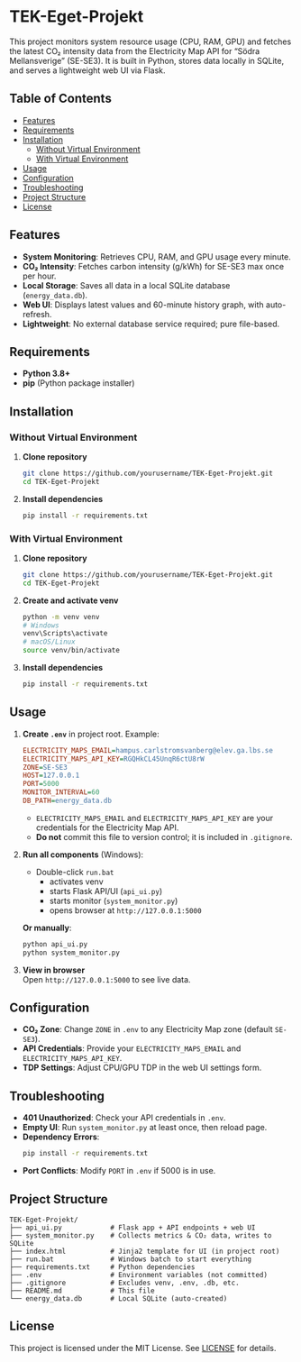 # TEK-Eget-Projekt

This project monitors system resource usage (CPU, RAM, GPU) and fetches the latest CO₂ intensity data from the Electricity Map API for “Södra Mellansverige” (SE-SE3). It is built in Python, stores data locally in SQLite, and serves a lightweight web UI via Flask.

## Table of Contents

- [Features](#features)  
- [Requirements](#requirements)  
- [Installation](#installation)  
  - [Without Virtual Environment](#without-virtual-environment)  
  - [With Virtual Environment](#with-virtual-environment)  
- [Usage](#usage)  
- [Configuration](#configuration)  
- [Troubleshooting](#troubleshooting)  
- [Project Structure](#project-structure)  
- [License](#license)  

## Features

- **System Monitoring**: Retrieves CPU, RAM, and GPU usage every minute.  
- **CO₂ Intensity**: Fetches carbon intensity (g/kWh) for SE-SE3 max once per hour.  
- **Local Storage**: Saves all data in a local SQLite database (`energy_data.db`).  
- **Web UI**: Displays latest values and 60-minute history graph, with auto-refresh.  
- **Lightweight**: No external database service required; pure file-based.

## Requirements

- **Python 3.8+**  
- **pip** (Python package installer)  

## Installation

### Without Virtual Environment

1. **Clone repository**  
   ```bash
   git clone https://github.com/yourusername/TEK-Eget-Projekt.git
   cd TEK-Eget-Projekt
   ```

2. **Install dependencies**  
   ```bash
   pip install -r requirements.txt
   ```

### With Virtual Environment

1. **Clone repository**  
   ```bash
   git clone https://github.com/yourusername/TEK-Eget-Projekt.git
   cd TEK-Eget-Projekt
   ```

2. **Create and activate venv**  
   ```bash
   python -m venv venv
   # Windows
   venv\Scripts\activate
   # macOS/Linux
   source venv/bin/activate
   ```

3. **Install dependencies**  
   ```bash
   pip install -r requirements.txt
   ```

## Usage

1. **Create `.env`** in project root. Example:

   ```ini
   ELECTRICITY_MAPS_EMAIL=hampus.carlstromsvanberg@elev.ga.lbs.se
   ELECTRICITY_MAPS_API_KEY=RGQHkCL45UnqR6ctU8rW
   ZONE=SE-SE3
   HOST=127.0.0.1
   PORT=5000
   MONITOR_INTERVAL=60
   DB_PATH=energy_data.db
   ```

   - `ELECTRICITY_MAPS_EMAIL` and `ELECTRICITY_MAPS_API_KEY` are your credentials for the Electricity Map API.  
   - **Do not** commit this file to version control; it is included in `.gitignore`.

2. **Run all components** (Windows):  
   - Double-click `run.bat`  
     - activates venv  
     - starts Flask API/UI (`api_ui.py`)  
     - starts monitor (`system_monitor.py`)  
     - opens browser at `http://127.0.0.1:5000`

   **Or manually**:  
   ```bash
   python api_ui.py
   python system_monitor.py
   ```

3. **View in browser**  
   Open `http://127.0.0.1:5000` to see live data.

## Configuration

- **CO₂ Zone**: Change `ZONE` in `.env` to any Electricity Map zone (default `SE-SE3`).  
- **API Credentials**: Provide your `ELECTRICITY_MAPS_EMAIL` and `ELECTRICITY_MAPS_API_KEY`.  
- **TDP Settings**: Adjust CPU/GPU TDP in the web UI settings form.

## Troubleshooting

- **401 Unauthorized**: Check your API credentials in `.env`.  
- **Empty UI**: Run `system_monitor.py` at least once, then reload page.  
- **Dependency Errors**:  
  ```bash
  pip install -r requirements.txt
  ```
- **Port Conflicts**: Modify `PORT` in `.env` if 5000 is in use.

## Project Structure

```
TEK-Eget-Projekt/
├── api_ui.py            # Flask app + API endpoints + web UI
├── system_monitor.py    # Collects metrics & CO₂ data, writes to SQLite
├── index.html           # Jinja2 template for UI (in project root)
├── run.bat              # Windows batch to start everything
├── requirements.txt     # Python dependencies
├── .env                 # Environment variables (not committed)
├── .gitignore           # Excludes venv, .env, .db, etc.
├── README.md            # This file
└── energy_data.db       # Local SQLite (auto-created)
```

## License

This project is licensed under the MIT License. See [LICENSE](LICENSE) for details.
